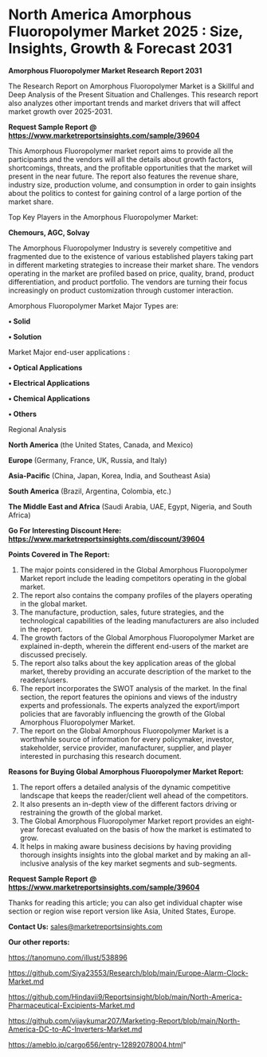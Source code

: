 # North America Amorphous Fluoropolymer Market 2025 : Size, Insights, Growth & Forecast 2031

<strong>Amorphous Fluoropolymer Market Research Report 2031</strong>

The Research Report on Amorphous Fluoropolymer Market is a Skillful and Deep Analysis of the Present Situation and Challenges. This research report also analyzes other important trends and market drivers that will affect market growth over 2025-2031.

<strong>Request Sample Report @ <a href=https://www.marketreportsinsights.com/sample/39604>https://www.marketreportsinsights.com/sample/39604</a></strong>

This Amorphous Fluoropolymer market report aims to provide all the participants and the vendors will all the details about growth factors, shortcomings, threats, and the profitable opportunities that the market will present in the near future. The report also features the revenue share, industry size, production volume, and consumption in order to gain insights about the politics to contest for gaining control of a large portion of the market share.

Top Key Players in the Amorphous Fluoropolymer Market:

<strong>Chemours, AGC, Solvay</strong>

The Amorphous Fluoropolymer Industry is severely competitive and fragmented due to the existence of various established players taking part in different marketing strategies to increase their market share. The vendors operating in the market are profiled based on price, quality, brand, product differentiation, and product portfolio. The vendors are turning their focus increasingly on product customization through customer interaction.

Amorphous Fluoropolymer Market Major Types are:

<strong>•  Solid

•  Solution</strong>

Market Major end-user applications :

<strong>•  Optical Applications

•  Electrical Applications

•  Chemical Applications

•  Others</strong>

Regional Analysis

</u><strong><b>North America</b></strong> (the United States, Canada, and Mexico)

<strong><b>Europe </b></strong>(Germany, France, UK, Russia, and Italy)

<strong><b>Asia-Pacific</b></strong> (China, Japan, Korea, India, and Southeast Asia)

<strong><b>South America</b></strong> (Brazil, Argentina, Colombia, etc.)

<strong><b>The Middle East and Africa</b></strong> (Saudi Arabia, UAE, Egypt, Nigeria, and South Africa)

<strong>Go For Interesting Discount Here: <a href=https://www.marketreportsinsights.com/discount/39604>https://www.marketreportsinsights.com/discount/39604</a></strong>

<strong>Points Covered in The Report:</strong>
<ol>
  <li>The major points considered in the Global Amorphous Fluoropolymer Market report include the leading competitors operating in the global market.</li>
  <li>The report also contains the company profiles of the players operating in the global market.</li>
  <li>The manufacture, production, sales, future strategies, and the technological capabilities of the leading manufacturers are also included in the report.</li>
  <li>The growth factors of the Global Amorphous Fluoropolymer Market are explained in-depth, wherein the different end-users of the market are discussed precisely.</li>
  <li>The report also talks about the key application areas of the global market, thereby providing an accurate description of the market to the readers/users.</li>
  <li>The report incorporates the SWOT analysis of the market. In the final section, the report features the opinions and views of the industry experts and professionals. The experts analyzed the export/import policies that are favorably influencing the growth of the Global Amorphous Fluoropolymer Market.</li>
  <li>The report on the Global Amorphous Fluoropolymer Market is a worthwhile source of information for every policymaker, investor, stakeholder, service provider, manufacturer, supplier, and player interested in purchasing this research document.</li>
</ol>
<strong>Reasons for Buying Global Amorphous Fluoropolymer Market Report:</strong>

<ol>
  <li>The report offers a detailed analysis of the dynamic competitive landscape that keeps the reader/client well ahead of the competitors.</li>
  <li>It also presents an in-depth view of the different factors driving or restraining the growth of the global market.</li>
  <li>The Global Amorphous Fluoropolymer Market report provides an eight-year forecast evaluated on the basis of how the market is estimated to grow.</li>
  <li>It helps in making aware business decisions by having providing thorough insights insights into the global market and by making an all-inclusive analysis of the key market segments and sub-segments.</li>
</ol>
<strong>Request Sample Report @ <a href=https://www.marketreportsinsights.com/sample/39604>https://www.marketreportsinsights.com/sample/39604</a></strong>


Thanks for reading this article; you can also get individual chapter wise section or region wise report version like Asia, United States, Europe.

<strong>Contact Us:</strong>
sales@marketreportsinsights.com

<strong>Our other reports:</strong>

<a href=https://tanomuno.com/illust/538896>https://tanomuno.com/illust/538896</a>

<a href=https://github.com/Siya23553/Research/blob/main/Europe-Alarm-Clock-Market.md>https://github.com/Siya23553/Research/blob/main/Europe-Alarm-Clock-Market.md</a>

<a href=https://github.com/Hindavii9/Reportsinsight/blob/main/North-America-Pharmaceutical-Excipients-Market.md>https://github.com/Hindavii9/Reportsinsight/blob/main/North-America-Pharmaceutical-Excipients-Market.md</a>

<a href=https://github.com/vijaykumar207/Marketing-Report/blob/main/North-America-DC-to-AC-Inverters-Market.md>https://github.com/vijaykumar207/Marketing-Report/blob/main/North-America-DC-to-AC-Inverters-Market.md</a>

<a href=https://ameblo.jp/cargo656/entry-12892078004.html>https://ameblo.jp/cargo656/entry-12892078004.html</a>"

